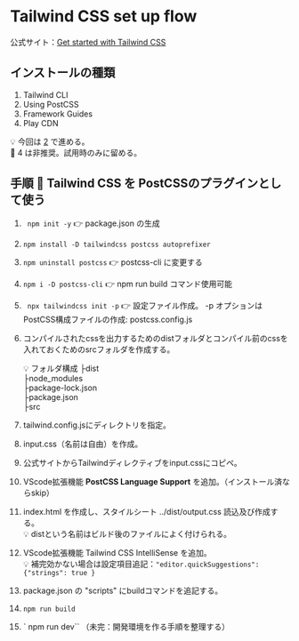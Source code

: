 # Tailwind CSS set up flow

公式サイト：[Get started with  Tailwind CSS](https://tailwindcss.com/docs/installation)

## インストールの種類

1. Tailwind CLI
2. Using PostCSS
3. Framework Guides
4. Play CDN

💡 今回は [2](https://tailwindcss.com/docs/installation/using-postcss) で進める。  
🙅 4 は非推奨。試用時のみに留める。

## 手順 📗 Tailwind CSS を PostCSSのプラグインとして使う

1. ` npm init -y`  👉 package.json の生成
2. ` npm install -D tailwindcss postcss autoprefixer `
3. ` npm uninstall postcss ` 👉 postcss-cli に変更する
4. ` npm i -D postcss-cli ` 👉 npm run build コマンド使用可能
5. ` npx tailwindcss init -p`  👉 設定ファイル作成。 -p オプションはPostCSS構成ファイルの作成: postcss.config.js
6. コンパイルされたcssを出力するためのdistフォルダとコンパイル前のcssを入れておくためのsrcフォルダを作成する。  

   💡 フォルダ構成
    ├dist  
    ├node_modules  
    ├package-lock.json  
    ├package.json  
    ├src  

7. tailwind.config.jsにディレクトリを指定。
8. input.css（名前は自由）を作成。
9. 公式サイトからTailwindディレクティブをinput.cssにコピペ。
10. VScode拡張機能 **PostCSS Language Support** を追加。（インストール済ならskip）
11. index.html を作成し、スタイルシート ../dist/output.css 読込及び作成する。  
   💡 distという名前はビルド後のファイルによく付けられる。
12. VScode拡張機能 Tailwind CSS IntelliSense を追加。  
   💡 補完効かない場合は設定項目追記：` "editor.quickSuggestions": {"strings": true } `

13. package.json の "scripts" にbuildコマンドを追記する。
14. ` npm run build `
15. ` npm run dev``  （未完：開発環境を作る手順を整理する）

